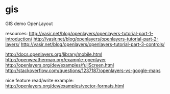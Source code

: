 gis
===

GIS demo OpenLayout

resources:
http://vasir.net/blog/openlayers/openlayers-tutorial-part-1-introduction/
http://vasir.net/blog/openlayers/openlayers-tutorial-part-2-layers/
http://vasir.net/blog/openlayers/openlayers-tutorial-part-3-controls/

http://docs.openlayers.org/library/mobile.html
http://openweathermap.org/example-openlayer
http://openlayers.org/dev/examples/fullScreen.html
http://stackoverflow.com/questions/1237187/openlayers-vs-google-maps

nice feature read/write example:
http://openlayers.org/dev/examples/vector-formats.html

